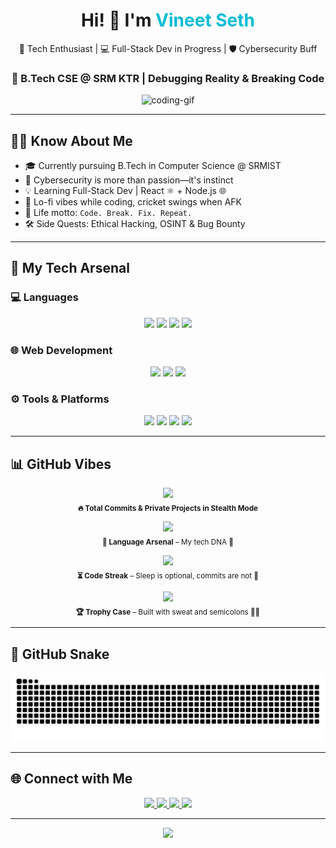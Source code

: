 <h1 align="center">Hi! 👋 I'm <span style="color:#00bcd7;">Vineet Seth</span></h1>

<p align="center">
  🧠 Tech Enthusiast | 💻 Full-Stack Dev in Progress | 🛡️ Cybersecurity Buff  
</p>

<h3 align="center">🚀 B.Tech CSE @ SRM KTR | Debugging Reality & Breaking Code</h3>

<p align="center">
  <img src="https://media.giphy.com/media/du3J3cXyzhj75IOgvA/giphy.gif" width="210" alt="coding-gif" />
</p>

---

## 👨‍💻 Know About Me

- 🎓 Currently pursuing B.Tech in Computer Science @ SRMIST  
- 🔐 Cybersecurity is more than passion—it's instinct  
- 💡 Learning Full-Stack Dev | React ⚛️ + Node.js 🌐  
- 🧘 Lo-fi vibes while coding, cricket swings when AFK  
- 🧩 Life motto: `Code. Break. Fix. Repeat.`  
- 🛠️ Side Quests: Ethical Hacking, OSINT & Bug Bounty  

---

## 🚀 My Tech Arsenal

### 💻 Languages
<p align="center">
  <img src="https://img.shields.io/badge/C++-00599C?style=for-the-badge&logo=c%2B%2B&logoColor=white"/>
  <img src="https://img.shields.io/badge/C-A8B9CC?style=for-the-badge&logo=c&logoColor=white"/>
  <img src="https://img.shields.io/badge/Java-ED8B00?style=for-the-badge&logo=java&logoColor=white"/>
  <img src="https://img.shields.io/badge/Python-3776AB?style=for-the-badge&logo=python&logoColor=white"/>
</p>

### 🌐 Web Development
<p align="center">
  <img src="https://img.shields.io/badge/HTML5-E34F26?style=for-the-badge&logo=html5&logoColor=white"/>
  <img src="https://img.shields.io/badge/CSS3-1572B6?style=for-the-badge&logo=css3&logoColor=white"/>
  <img src="https://img.shields.io/badge/JavaScript-F7DF1E?style=for-the-badge&logo=javascript&logoColor=black"/>
</p>

### ⚙️ Tools & Platforms
<p align="center">
  <img src="https://img.shields.io/badge/VS_Code-007ACC?style=for-the-badge&logo=visualstudiocode&logoColor=white"/>
  <img src="https://img.shields.io/badge/Git-F05032?style=for-the-badge&logo=git&logoColor=white"/>
  <img src="https://img.shields.io/badge/GitHub-181717?style=for-the-badge&logo=github&logoColor=white"/>
  <img src="https://img.shields.io/badge/Windows-0078D6?style=for-the-badge&logo=windows&logoColor=white"/>
</p>

---

## 📊 GitHub Vibes

<p align="center">
  <img src="https://github-readme-stats.vercel.app/api?username=Vineet2511SRM&show_icons=true&theme=dracula&count_private=true" height="200"/>
  <br><sub><strong>🔥 Total Commits & Private Projects in Stealth Mode</strong></sub>
</p>

<p align="center">
  <img src="https://github-readme-stats.vercel.app/api/top-langs/?username=Vineet2511SRM&layout=compact&theme=dracula"/>
  <br><sub><strong>🧠 Language Arsenal</strong> – My tech DNA 🧬</sub>
</p>

<p align="center">
  <img src="https://github-readme-streak-stats.herokuapp.com/?user=Vineet2511SRM&theme=dracula"/>
  <br><sub><strong>⏳ Code Streak</strong> – Sleep is optional, commits are not 😤</sub>
</p>

<p align="center">
  <img src="https://github-profile-trophy.vercel.app/?username=Vineet2511SRM&theme=dracula&no-frame=true&row=2&column=4"/>
  <br><sub><strong>🏆 Trophy Case</strong> – Built with sweat and semicolons 🧠🔥</sub>
</p>

---

## 🐍 GitHub Snake

![GitHub Snake](https://raw.githubusercontent.com/Vineet2511SRM/Vineet2511SRM/output/github-contribution-grid-snake.svg)

---

## 🌐 Connect with Me

<p align="center">
  <a href="mailto:emperorvineet7@gmail.com">
    <img src="https://img.shields.io/badge/Gmail-D14836?style=for-the-badge&logo=gmail&logoColor=white"/>
  </a>
  <a href="https://github.com/Vineet2511SRM">
    <img src="https://img.shields.io/badge/GitHub-181717?style=for-the-badge&logo=github"/>
  </a>
  <a href="https://www.linkedin.com/in/vineet-seth-92a09532b/">
    <img src="https://img.shields.io/badge/LinkedIn-0A66C2?style=for-the-badge&logo=linkedin&logoColor=white"/>
  </a>
  <a href="https://www.instagram.com/vineet__seth/">
    <img src="https://img.shields.io/badge/Instagram-E4405F?style=for-the-badge&logo=instagram&logoColor=white"/>
  </a>
</p>

---

<p align="center">
  <img src="https://readme-typing-svg.herokuapp.com?font=JetBrains+Mono&color=F73C94&size=22&center=true&vCenter=true&width=700&lines=Full-Stack+Dev+In+Progress...;Cybersecurity+Learner+%F0%9F%94%90;Code.+Break.+Fix.+Repeat.;Push+to+Origin+Dreams;Chasing+0s+and+1s+with+Cricket+Bats+%F0%9F%8F%8E%F0%9F%92%BB" />
</p>
